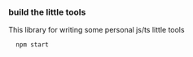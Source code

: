 ### build the little tools

This library for writing some personal js/ts little tools

```
  npm start
```